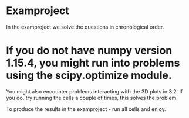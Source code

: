 # Examproject

In the examproject we solve the questions in chronological order.

# If you do not have numpy version 1.15.4, you might run into problems using the scipy.optimize module.

You might also encounter problems interacting with the 3D plots in 3.2. 
If you do, try running the cells a couple of times, this solves the problem.

To produce the results in the examproject - run all cells and enjoy.
